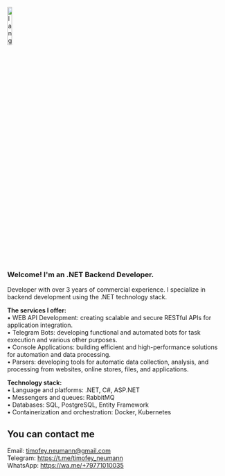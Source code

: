 <p align="left"><img width=15%" src="https://github.com/alansmathew/alansmathew/raw/master/lang.gif" alt="lang image here" /></p>

### Welcome! I'm an .NET Backend Developer.

Developer with over 3 years of commercial experience. I specialize in backend development using the .NET technology stack. <br>

<b>The services I offer:</b> <br>
• WEB API Development: creating scalable and secure RESTful APIs for application integration. <br>
• Telegram Bots: developing functional and automated bots for task execution and various other purposes. <br>
• Console Applications: building efficient and high-performance solutions for automation and data processing. <br>
• Parsers: developing tools for automatic data collection, analysis, and processing from websites, online stores, files, and applications. <br>

<b>Technology stack:</b> <br>
• Language and platforms: .NET, C#, ASP.NET <br>
• Messengers and queues: RabbitMQ <br>
• Databases: SQL, PostgreSQL, Entity Framework <br>
• Containerization and orchestration: Docker, Kubernetes

## You can contact me

Email: timofey.neumann@gmail.com <br>
Telegram: https://t.me/timofey_neumann <br>
WhatsApp: https://wa.me/+79771010035
